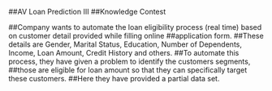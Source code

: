 ##AV Loan Prediction III
##Knowledge Contest

##Company wants to automate the loan eligibility process (real time) based on customer detail provided while filling online ##application form. 
##These details are Gender, Marital Status, Education, Number of Dependents, Income, Loan Amount, Credit History and others. 
##To automate this process, they have given a problem to identify the customers segments, 
##those are eligible for loan amount so that they can specifically target these customers. 
##Here they have provided a partial data set.

